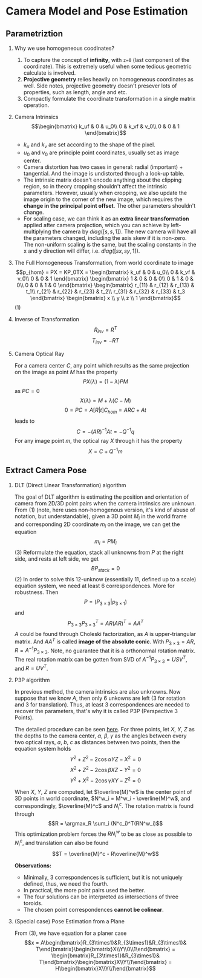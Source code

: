# Camera Model and Pose Estimation

## Parametriztion
1. Why we use homogeneous coodinates?  
    1. To capture the concept of **infinity**, with `z=0` (last component of the coordinate). This is extremely useful when some tedious geometric calculate is involved.
    2. **Projective geometry** relies heavily on homogeneous coordinates as well. Side notes, projective geometry doesn't presever lots of properties, such as length, angle and etc.
    3. Compactly formulate the coordinate transformation in a single matrix operation.

2. Camera Intrinsics
    $$\begin{bmatrix}
    k_uf & 0 & u_0\\
    0 & k_vf & v_0\\
    0 & 0 & 1
    \end{bmatrix}$$ 
    * $k_u$ and $k_v$ are set according to the shape of the pixel.
    * $u_0$ and $v_0$ are principle point coordinates, usually set as image center. 
    * Camera distortion has two cases in general: radial (important) + tangential. And the image is undistorted through a look-up table.
    * The intrinsic matrix doesn't encode anything about the clipping region, so in theory cropping shouldn't affect the intrinsic parameters. However, usually when cropping, we also update the image origin to the corner of the new image, which requires the **change in the principal point offset**. The other parameters shouldn't change.
    * For scaling case, we can think it as an **extra linear transformation** applied after camera projection, which you can achieve by left-multiplying the camera by $diag([s,s,1])$. The new camera will have all the parameters changed, including the axis skew if it is non-zero. The non-uniform scaling is the same, but the scaling constants in the x and y direction will differ, i.e. $diag([sx, sy, 1])$.

3. The Full Homogeneous Transformation, from world coordinate to image 
    $$p_{hom} = PX = KP_0TX = \begin{bmatrix}
    k_uf & 0 & u_0\\
    0 & k_vf & v_0\\
    0 & 0 & 1
    \end{bmatrix} \begin{bmatrix}
    1 & 0 & 0 & 0\\
    0 & 1 & 0 & 0\\
    0 & 0 & 1 & 0
    \end{bmatrix} \begin{bmatrix}
    r_{11} & r_{12} & r_{13} & t_1\\
    r_{21} & r_{22} & r_{23} & t_2\\
    r_{31} & r_{32} & r_{33} & t_3
    \end{bmatrix} \begin{bmatrix}
        x \\ y \\ z \\ 1 
    \end{bmatrix}$$ (1)

4. Inverse of Transformation
   $$R_{inv} = R^T$$ 
   $$T_{inv} = -RT$$

5. Camera Optical Ray

    For a camera center $C$, any point which results as the same projection on the image as point $M$ has the property 
    $$PX(\lambda) = (1 - \lambda)PM$$ 
    as $PC = 0$
    $$X(\lambda) = M + \lambda(C - M)$$
    $$0 = PC = A[R|t]C_{hom} = ARC + At$$
    leads to 
    $$C = -(AR)^{-1}At = -Q^{-1}q$$
    For any image point $m$, the optical ray $X$ through it has the property
    $$X = C + Q^{-1}m$$

## Extract Camera Pose
1. DLT (Direct Linear Transformation) algorithm
   
   The goal of DLT algorithm is estimating the position and orientation of camera from 2D/3D point pairs when the camera intrinsics are unknown.
   From (1) (note, here uses non-homogenous version, it's kind of abuse of notation, but understandable), given a 3D point $M_i$ in the world frame and corresponding 2D coordinate $m_i$ on the image, we can get the equation
   $$m_i = PM_i$$(3)
   Reformulate the equation, stack all unknowns from $P$ at the right side, and rests at left side, we get
   $$BP_{stack} = 0$$ (2)
   In order to solve this 12-unknow (essentially 11, defined up to a scale) equation system, we need at least 6 correspondences. More for robustness. Then
   $$P = (P_{3\times3}|p_{3\times1})$$
   and 
   $$P_{3\times3}P_{3\times3}^T = AR(AR)^T = AA^T$$
   $A$ could be found through Choleski factorization, as $A$ is upper-triangular matrix. And $AA^T$ is called **image of the absolute conic**. With $P_{3\times3}=AR$, $R = A^{-1}P_{3\times3}$. Note, no guarantee that it is a orthonormal rotation matrix. The real rotation matrix can be gotten from SVD of $A^{-1}P_{3\times3} = USV^T$, and $R= UV^T$.


2. P3P algorithm

    In previous method, the camera intrinsics are also unknowns. Now suppose that we know $A$, then only 6 unkowns are left (3 for rotation and 3 for translation). Thus, at least 3 correspondences are needed to recover the parameters, that's why it is called P3P (Perspective 3 Points).

    The detailed procedure can be seen [here](https://www.wikiwand.com/en/Perspective-n-Point#/P3P). For three points, let $X$, $Y$, $Z$ as the depths to the camera center, $\alpha$, $\beta$, $\gamma$ as the angles between every two optical rays, $a$, $b$, $c$ as distances between two points, then the equation system holds
    $$Y^2 + Z^2 - 2\cos\alpha YZ - X^2 = 0$$
    $$X^2 + Z^2 - 2\cos\beta XZ - Y^2 = 0$$
    $$Y^2 + X^2 - 2\cos\gamma XY - Z^2 = 0$$

    When $X$, $Y$, $Z$ are computed, let $\overline{M}^w$ is the center point of 3D points in world coordinate, $N^w_i = M^w_i - \overline{M}^w$, and correspondingly, $\overline{M}^c$ and $N^c_i$. The rotation matrix is found through 
    $$R = \argmax_R \sum_i (N^c_i)^T(RN^w_i)$$
    This optimization problem forces the $RN^w_i$ to be as close as possible to $N^c_i$, and translation can also be found
    $$T = \overline{M}^c - R\overline{M}^w$$

    **Observations:**
    
    * Minimally, 3 correspondences is sufficient, but it is not uniquely defined, thus, we need the fourth.
    * In practical, the more point pairs used the better.
    * The four solutions can be interpreted as intersections of three toroids.
    * The chosen point correspondences **cannot be colinear**.

3. (Special case) Pose Estimation from a Plane
   
    From (3), we have equation for a planer case
    $$x = A\begin{bmatrix}R_{3\times1}&R_{3\times1}&R_{3\times1}& T\end{bmatrix}\begin{bmatrix}X\\Y\\0\\1\end{bmatrix} = 
    \begin{bmatrix}R_{3\times1}&R_{3\times1}& T\end{bmatrix}\begin{bmatrix}X\\Y\\1\end{bmatrix} 
    = H\begin{bmatrix}X\\Y\\1\end{bmatrix}$$
